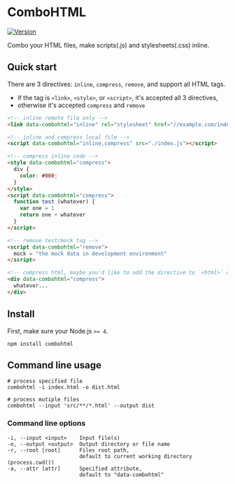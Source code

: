 # ComboHTML

[![Version](https://img.shields.io/npm/v/combohtml.svg?style=flat)](https://www.npmjs.com/package/combohtml)

Combo your HTML files, make scripts(.js) and stylesheets(.css) inline.

## Quick start

There are 3 directives: `inline`, `compress`, `remove`, and support all HTML tags.

* if the tag is `<link>`, `<style>`, or `<script>`, it's accepted all 3 directives,
* otherwise it's accepted `compress` and `remove`

```html
<!-- inline remote file only -->
<link data-combohtml="inline" rel="stylesheet" href="//example.com/index.css">

<!-- inline and compress local file -->
<script data-combohtml="inline,compress" src="./index.js"></script>

<!-- compress inline code -->
<style data-combohtml="compress">
  div {
    color: #000;
  }
</style>
<script data-combohtml="compress">
  function test (whatever) {
    var one = 1
    return one + whatever
  }
</script>

<!-- remove test/mock tag -->
<script data-combohtml="remove">
  mock = "the mock data in development environment"
</script>

<!-- compress html, maybe you'd like to add the directive to `<html>` or `<body>` tag -->
<div data-combohtml="compress">
  whatever...
</div>
```

## Install

First, make sure your Node.js `>= 4`.

```shell
npm install combohtml
```

## Command line usage

```shell
# process specified file
combohtml -i index.html -o dist.html

# process mutiple files
combohtml --input 'src/**/*.html' --output dist
```

### Command line options

```shell
-i, --input <input>    Input file(s)
-o, --output <output>  Output directory or file name
-r, --root [root]      Files root path,
                       default to current working directory (process.cwd())
-a, --attr [attr]      Specified attribute,
                       default to "data-combohtml"
```
